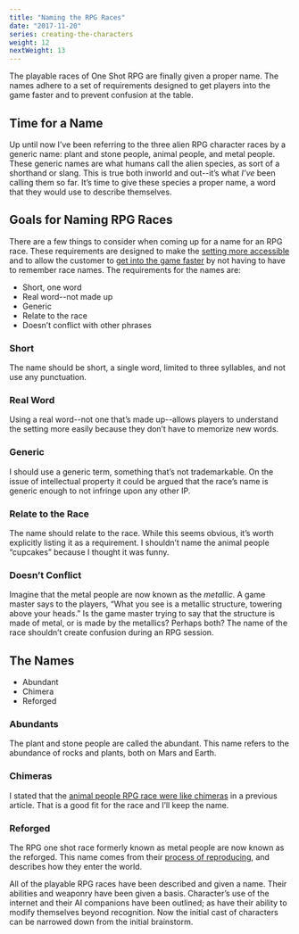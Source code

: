 ```yaml
---
title: "Naming the RPG Races"
date: "2017-11-20"
series: creating-the-characters
weight: 12
nextWeight: 13
---
```


The playable races of One Shot RPG are finally given a proper name. The names adhere to a set of requirements designed to get players into the game faster and to prevent confusion at the table.<!--more-->

## Time for a Name
Up until now I’ve been referring to the three alien RPG character races by a generic name: plant and stone people, animal people, and metal people. These generic names are what humans call the alien species, as sort of a shorthand or slang. This is true both inworld and out--it’s what _I’ve_ been calling them so far. It’s time to give these species a proper name, a word that they would use to describe themselves.

## Goals for Naming RPG Races
There are a few things to consider when coming up for a name for an RPG race. These requirements are designed to make the [setting more accessible](/blog/creating-the-setting/requirements-for-a-role-playing-game-setting/#gameplay-and-experience-requirements) and to allow the customer to [get into the game faster](/blog/creating-the-setting/justification-for-one-shot-rpg/#the-issue-of-preparation-and-accessibility) by not having to have to remember race names. The requirements for the names are:

- Short, one word
- Real word--not made up
- Generic
- Relate to the race
- Doesn’t conflict with other phrases

### Short
The name should be short, a single word, limited to three syllables, and not use any punctuation.

### Real Word
Using a real word--not one that’s made up--allows players to understand the setting more easily because they don’t have to memorize new words.

### Generic
I should use a generic term, something that’s not trademarkable. On the issue of intellectual property it could be argued that the race’s name is generic enough to not infringe upon any other IP.

### Relate to the Race
The name should relate to the race. While this seems obvious, it’s worth explicitly listing it as a requirement. I shouldn’t name the animal people “cupcakes” because I thought it was funny.

### Doesn’t Conflict
Imagine that the metal people are now known as the _metallic_. A game master says to the players, “What you see is a metallic structure, towering above your heads.” Is the game master trying to say that the structure is made of metal, or is made by the metallics? Perhaps both? The name of the race shouldn’t create confusion during an RPG session.

## The Names

- Abundant
- Chimera
- Reforged

### Abundants
The plant and stone people are called the abundant. This name refers to the abundance of rocks and plants, both on Mars and Earth.

### Chimeras
I stated that the [animal people RPG race were like chimeras](/blog/creating-the-characters/animal-rpg-character-race/#chimera) in a previous article. That is a good fit for the race and I’ll keep the name.

### Reforged
The RPG one shot race formerly known as metal people are now known as the reforged. This name comes from their [process of reproducing](/blog/creating-the-characters/metal-rpg-character-race/#reforging), and describes how they enter the world.

All of the playable RPG races have been described and given a name. Their abilities and weaponry have been given a basis. Character’s use of the internet and their AI companions have been outlined; as have their ability to modify themselves beyond recognition. Now the initial cast of characters can be narrowed down from the initial brainstorm.
